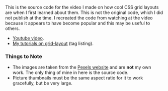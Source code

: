 
This is the source code for the video I made on how cool CSS grid layouts are when I first learned about them. This is not the original code, which I did not publish at the time. I recreated the code from watching at the video because it appears to have become popular and this may be useful to others.

* [Youtube video](https://www.youtube.com/watch?v=wmeJMOxyD-w&lc=z23lt35xnpy2d3vchacdp430roskxvi44pjq1l0r2qxw03c010c).
* [My tutorials on grid-layout](https://blog.programster.org/tag/grid-layout) (tag listing).

### Things to Note
* The images are taken from the [Pexels website](www.pexels.com) and are **not** my own work. The only thing of mine in here is the source code.
* Picture thumbnails must be the same aspect ratio for it to work gracefully, but be very large.
